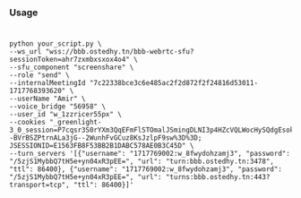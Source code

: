 ### Usage 

# 
    python your_script.py \
    --ws_url "wss://bbb.ostedhy.tn/bbb-webrtc-sfu?sessionToken=ahr7zxmbxsxox4o4" \
    --sfu_component "screenshare" \
    --role "send" \
    --internalMeetingId "7c22338bce3c6e485ac2f2d872f2f24816d53011-1717768393620" \
    --userName "Amir" \
    --voice_bridge "56958" \
    --user_id "w_1zzricer55px" \
    --cookies "_greenlight-3_0_session=P7cqsr3S0rYXm3QqEFmFlSTOmalJSmingDLNI3p4HZcVQLWocHySQdgEsok8XmsLTvPSJy8MaigHL5S1XSt8o%2B7p2B3rikxk%2BUTP1u2ISuCk3vH1cu30K3B%2F9%2FSociQcU4KaRYU9mKvUbVjVmPfcDqSmK9PNNDxDUUvqXqaYLrE0TplmnjihBoKrOrEqaDCmmyzWWU1jgRbNmzjNGCdVXoXP2OggkX3xMEOs4nqZOUFOxTqFEFNf3b2RtlsQv2SmNAXBKnQBx4J71rOCMHl7immJnXCxxl8EyrZxNXLN9L9arf%2B1b39uFzTJ%2FYwe1msqkYyQi%2FGzFupsSc3A%2FtoCUc4I0C76WPfgYe8TYUZaY9duj3CSX%2BrpQAVsLkYwcZgIW9Z1xdNVKEh9jjeQKaxED5w%2FcR46zIwA%2FTgU8W8RYgHLvRjEGiWHwxlglg%3D%3D--BVrBSZPtrnALa3jG--2WunhFvGCuz8KsJzlpF9sw%3D%3D; JSESSIONID=E1563FB8F53BB2B1DABC578AE0B3C45D" \
    --turn_servers '[{"username": "1717769002:w_8fwydohzamj3", "password": "/5zjS1MybbQ7tH5e+yn04xR3pEE=", "url": "turn:bbb.ostedhy.tn:3478", "ttl": 86400}, {"username": "1717769002:w_8fwydohzamj3", "password": "/5zjS1MybbQ7tH5e+yn04xR3pEE=", "url": "turns:bbb.ostedhy.tn:443?transport=tcp", "ttl": 86400}]'

